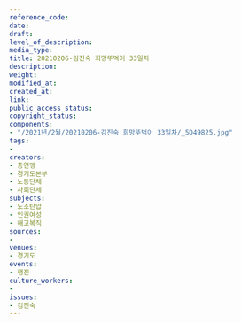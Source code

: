 ```yaml
---
reference_code: 
date: 
draft: 
level_of_description: 
media_type: 
title: 20210206-김진숙 희망뚜벅이 33일차
description: 
weight: 
modified_at: 
created_at: 
link: 
public_access_status: 
copyright_status: 
components:
- "/2021년/2월/20210206-김진숙 희망뚜벅이 33일차/_5D49825.jpg"
tags:
- 
creators:
- 총연맹
- 경기도본부
- 노동단체
- 사회단체
subjects:
- 노조탄압
- 인권여성
- 해고복직
sources:
- 
venues:
- 경기도
events:
- 행진
culture_workers:
- 
issues:
- 김진숙
---
```

